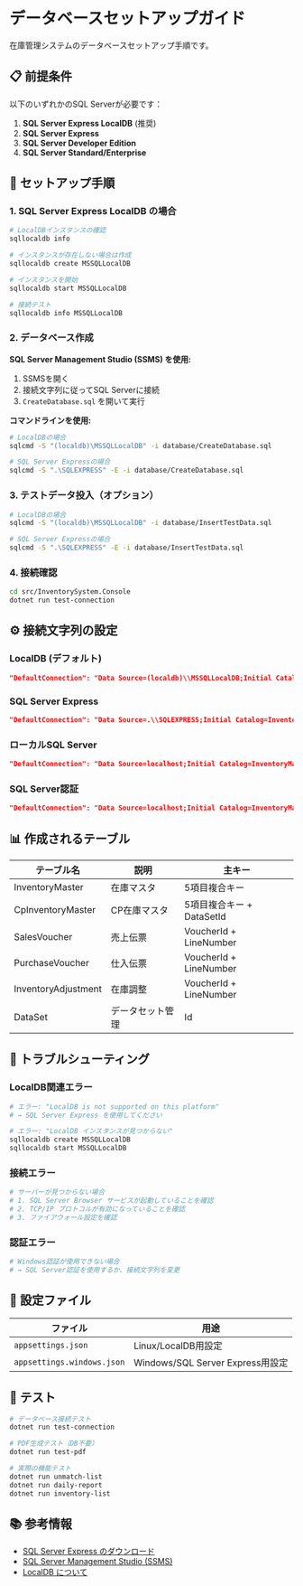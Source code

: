 # データベースセットアップガイド

在庫管理システムのデータベースセットアップ手順です。

## 📋 前提条件

以下のいずれかのSQL Serverが必要です：

1. **SQL Server Express LocalDB** (推奨)
2. **SQL Server Express**
3. **SQL Server Developer Edition**
4. **SQL Server Standard/Enterprise**

## 🚀 セットアップ手順

### 1. SQL Server Express LocalDB の場合

```bash
# LocalDBインスタンスの確認
sqllocaldb info

# インスタンスが存在しない場合は作成
sqllocaldb create MSSQLLocalDB

# インスタンスを開始
sqllocaldb start MSSQLLocalDB

# 接続テスト
sqllocaldb info MSSQLLocalDB
```

### 2. データベース作成

**SQL Server Management Studio (SSMS) を使用:**

1. SSMSを開く
2. 接続文字列に従ってSQL Serverに接続
3. `CreateDatabase.sql` を開いて実行

**コマンドラインを使用:**

```bash
# LocalDBの場合
sqlcmd -S "(localdb)\MSSQLLocalDB" -i database/CreateDatabase.sql

# SQL Server Expressの場合
sqlcmd -S ".\SQLEXPRESS" -E -i database/CreateDatabase.sql
```

### 3. テストデータ投入（オプション）

```bash
# LocalDBの場合
sqlcmd -S "(localdb)\MSSQLLocalDB" -i database/InsertTestData.sql

# SQL Server Expressの場合
sqlcmd -S ".\SQLEXPRESS" -E -i database/InsertTestData.sql
```

### 4. 接続確認

```bash
cd src/InventorySystem.Console
dotnet run test-connection
```

## ⚙️ 接続文字列の設定

### LocalDB (デフォルト)
```json
"DefaultConnection": "Data Source=(localdb)\\MSSQLLocalDB;Initial Catalog=InventoryManagementDB;Integrated Security=True;Connect Timeout=30;Encrypt=False;Trust Server Certificate=True;Application Intent=ReadWrite;Multi Subnet Failover=False"
```

### SQL Server Express
```json
"DefaultConnection": "Data Source=.\\SQLEXPRESS;Initial Catalog=InventoryManagementDB;Integrated Security=True;Connect Timeout=30;Encrypt=False;Trust Server Certificate=True;Application Intent=ReadWrite;Multi Subnet Failover=False"
```

### ローカルSQL Server
```json
"DefaultConnection": "Data Source=localhost;Initial Catalog=InventoryManagementDB;Integrated Security=True;Connect Timeout=30;Encrypt=False;Trust Server Certificate=True;Application Intent=ReadWrite;Multi Subnet Failover=False"
```

### SQL Server認証
```json
"DefaultConnection": "Data Source=localhost;Initial Catalog=InventoryManagementDB;User ID=sa;Password=YourPassword;Connect Timeout=30;Encrypt=False;Trust Server Certificate=True;Application Intent=ReadWrite;Multi Subnet Failover=False"
```

## 📊 作成されるテーブル

| テーブル名 | 説明 | 主キー |
|-----------|------|--------|
| InventoryMaster | 在庫マスタ | 5項目複合キー |
| CpInventoryMaster | CP在庫マスタ | 5項目複合キー + DataSetId |
| SalesVoucher | 売上伝票 | VoucherId + LineNumber |
| PurchaseVoucher | 仕入伝票 | VoucherId + LineNumber |
| InventoryAdjustment | 在庫調整 | VoucherId + LineNumber |
| DataSet | データセット管理 | Id |

## 🔧 トラブルシューティング

### LocalDB関連エラー

```bash
# エラー: "LocalDB is not supported on this platform"
# → SQL Server Express を使用してください

# エラー: "LocalDB インスタンスが見つからない"
sqllocaldb create MSSQLLocalDB
sqllocaldb start MSSQLLocalDB
```

### 接続エラー

```bash
# サーバーが見つからない場合
# 1. SQL Server Browser サービスが起動していることを確認
# 2. TCP/IP プロトコルが有効になっていることを確認
# 3. ファイアウォール設定を確認
```

### 認証エラー

```bash
# Windows認証が使用できない場合
# → SQL Server認証を使用するか、接続文字列を変更
```

## 📝 設定ファイル

| ファイル | 用途 |
|---------|------|
| `appsettings.json` | Linux/LocalDB用設定 |
| `appsettings.windows.json` | Windows/SQL Server Express用設定 |

## 🧪 テスト

```bash
# データベース接続テスト
dotnet run test-connection

# PDF生成テスト（DB不要）
dotnet run test-pdf

# 実際の機能テスト
dotnet run unmatch-list
dotnet run daily-report
dotnet run inventory-list
```

## 📚 参考情報

- [SQL Server Express のダウンロード](https://www.microsoft.com/ja-jp/sql-server/sql-server-downloads)
- [SQL Server Management Studio (SSMS)](https://docs.microsoft.com/ja-jp/sql/ssms/download-sql-server-management-studio-ssms)
- [LocalDB について](https://docs.microsoft.com/ja-jp/sql/database-engine/configure-windows/sql-server-express-localdb)